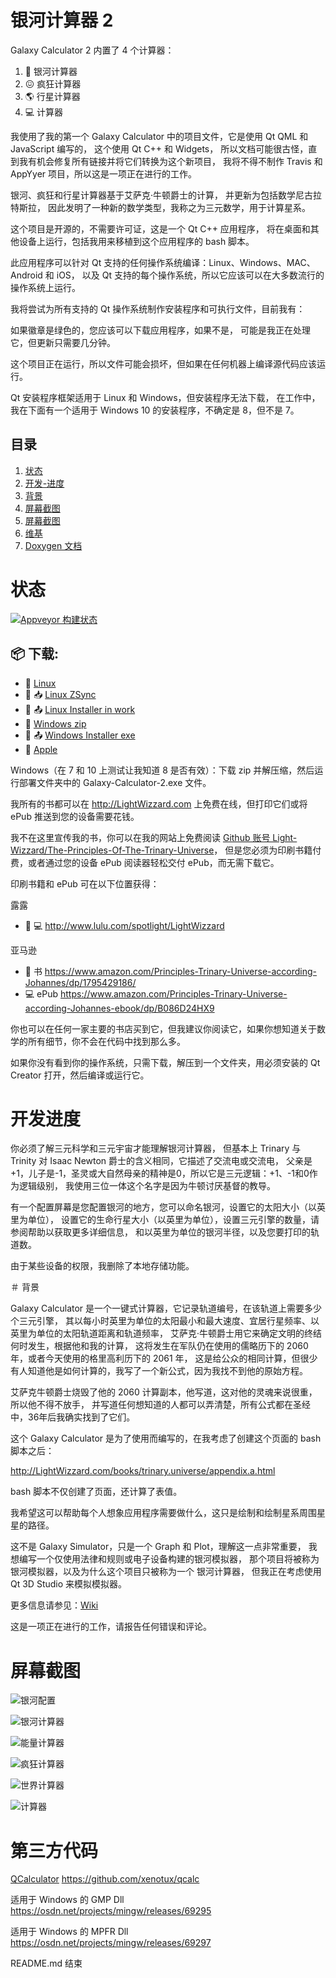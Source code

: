 # 银河计算器 2

Galaxy Calculator 2 内置了 4 个计算器：

1. :milky_way: 银河计算器
2. :confounded: 疯狂计算器
3. :earth_americas: 行星计算器
4. :computer: 计算器

我使用了我的第一个 Galaxy Calculator 中的项目文件，它是使用 Qt QML 和 JavaScript 编写的，
这个使用 Qt C++ 和 Widgets，
所以文档可能很古怪，直到我有机会修复所有链接并将它们转换为这个新项目，
我将不得不制作 Travis 和 AppYyer 项目，所以这是一项正在进行的工作。

银河、疯狂和行星计算器基于艾萨克·牛顿爵士的计算，
并更新为包括数学尼古拉特斯拉，
因此发明了一种新的数学类型，我称之为三元数学，用于计算星系。

这个项目是开源的，不需要许可证，这是一个 Qt C++ 应用程序，
将在桌面和其他设备上运行，包括我用来移植到这个应用程序的 bash 脚本。

此应用程序可以针对 Qt 支持的任何操作系统编译：Linux、Windows、MAC、Android 和 iOS，
以及 Qt 支持的每个操作系统，所以它应该可以在大多数流行的操作系统上运行。

我将尝试为所有支持的 Qt 操作系统制作安装程序和可执行文件，目前我有：

如果徽章是绿色的，您应该可以下载应用程序，如果不是，
可能是我正在处理它，但更新只需要几分钟。

这个项目正在运行，所以文件可能会损坏，但如果在任何机器上编译源代码应该运行。

Qt 安装程序框架适用于 Linux 和 Windows，但安装程序无法下载，
在工作中，我在下面有一个适用于 Windows 10 的安装程序，不确定是 8，但不是 7。

## 目录

1. [状态](https://github.com/Light-Wizzard/Galaxy-Calculator-2#Status)
2. [开发-进度](https://github.com/Light-Wizzard/Galaxy-Calculator-2#Development-Progress)
3. [背景](https://github.com/Light-Wizzard/Galaxy-Calculator-2#Background)
4. [屏幕截图](https://github.com/Light-Wizzard/Galaxy-Calculator-2#Screen-Shots)
5. [屏幕截图](https://github.com/Light-Wizzard/Galaxy-Calculator-2#3rd-Party-Code)
6. [维基](https://github.com/Light-Wizzard/Galaxy-Calculator-2/wiki)
7. [Doxygen 文档](https://light-wizzard.github.io/Galaxy-Calculator-2)

# 状态

[![Appveyor 构建状态](https://ci.appveyor.com/api/projects/status/j7htumuwfx31elf6?svg=true)](https://ci.appveyor.com/project/Light-Wizzard/Galaxy-计算器-2)

## :package: **下载:**

 - :penguin: [Linux](https://github.com/Light-Wizzard/Galaxy-Calculator-2/releases/download/continuous/Galaxy-Calculator-2-x86_64.AppImage)
 - :penguin: :inbox_tray: [Linux ZSync](https://github.com/Light-Wizzard/Galaxy-Calculator-2/releases/download/continuous/Galaxy-Calculator-2-x86_64.AppImage.zsync)
 - :penguin: :outbox_tray: [Linux Installer in work](https://github.com/Light-Wizzard/Galaxy-Calculator-2/releases/download/continuous/Galaxy-Calculator-2-Linux-Installer)
 - :office: [Windows zip](https://github.com/Light-Wizzard/Galaxy-Calculator-2/releases/download/continuous/GalaxyCalculator2-Windows.zip)
 - :office: :outbox_tray: [Windows Installer exe](https://github.com/Light-Wizzard/Galaxy-Calculator-2/releases/download/continuous/GalaxyCalculator2.exe)
 - :apple: [Apple](https://github.com/Light-Wizzard/Galaxy-Calculator-2/releases/download/continuous/Galaxy-Calculator-2.dmg)

Windows（在 7 和 10 上测试让我知道 8 是否有效）：下载 zip 并解压缩，然后运行部署文件夹中的 Galaxy-Calculator-2.exe 文件。

我所有的书都可以在 http://LightWizzard.com 上免费在线，但打印它们或将 ePub 推送到您的设备需要花钱。

我不在这里宣传我的书，你可以在我的网站上免费阅读
[Github 账号 Light-Wizzard/The-Principles-Of-The-Trinary-Universe](https://github.com/Light-Wizzard/The-Principles-Of-The-Trinary-Universe)，
但是您必须为印刷书籍付费，或者通过您的设备 ePub 阅读器轻松交付 ePub，而无需下载它。

印刷书籍和 ePub 可在以下位置获得：

露露
* :book: :computer: http://www.lulu.com/spotlight/LightWizzard

亚马逊
* :book: 书 https://www.amazon.com/Principles-Trinary-Universe-according-Johannes/dp/1795429186/
* :computer: ePub https://www.amazon.com/Principles-Trinary-Universe-according-Johannes-ebook/dp/B086D24HX9

你也可以在任何一家主要的书店买到它，但我建议你阅读它，如果你想知道关于数学的所有细节，你不会在代码中找到那么多。

如果你没有看到你的操作系统，只需下载，解压到一个文件夹，用必须安装的 Qt Creator 打开，然后编译或运行它。

# 开发进度

你必须了解三元科学和三元宇宙才能理解银河计算器，
但基本上 Trinary 与 Trinity 对 Isaac Newton 爵士的含义相同，它描述了交流电或交流电，
父亲是+1，儿子是-1，圣灵或大自然母亲的精神是0，所以它是三元逻辑：+1、-1和0作为逻辑级别，
我使用三位一体这个名字是因为牛顿讨厌基督的教导。

有一个配置屏幕是您配置银河的地方，您可以命名银河，设置它的太阳大小（以英里为单位），
设置它的生命行星大小（以英里为单位），设置三元引擎的数量，请参阅帮助以获取更多详细信息，
和以英里为单位的银河半径，以及您要打印的轨道数。

由于某些设备的权限，我删除了本地存储功能。

＃ 背景

Galaxy Calculator 是一个一键式计算器，它记录轨道编号，在该轨道上需要多少个三元引擎，
其以每小时英里为单位的太阳最小和最大速度、宜居行星频率、以英里为单位的太阳轨道距离和轨道频率，
艾萨克·牛顿爵士用它来确定文明的终结何时发生，根据他和我的计算，
这将发生在军队仍在使用的儒略历下的 2060 年，或者今天使用的格里高利历下的 2061 年，
这是给公众的相同计算，但很少有人知道他是如何计算的，我写了一个新公式，因为我找不到他的原始方程。

艾萨克牛顿爵士烧毁了他的 2060 计算副本，他写道，这对他的灵魂来说很重，所以他不得不放手，
并写道任何想知道的人都可以弄清楚，所有公式都在圣经中，36年后我确实找到了它们。

这个 Galaxy Calculator 是为了使用而编写的，在我考虑了创建这个页面的 bash 脚本之后：

http://LightWizzard.com/books/trinary.universe/appendix.a.html

bash 脚本不仅创建了页面，还计算了表值。

我希望这可以帮助每个人想象应用程序需要做什么，这只是绘制和绘制星系周围星星的路径。

这不是 Galaxy Simulator，只是一个 Graph 和 Plot，理解这一点非常重要，
我想编写一个仅使用法律和规则或电子设备构建的银河模拟器，
那个项目将被称为银河模拟器，以及为什么这个项目只被称为一个 银河计算器，
但我正在考虑使用 Qt 3D Studio 来模拟模拟器。

更多信息请参见：[Wiki](https://github.com/Light-Wizzard/Galaxy-Calculator-2/wiki)

这是一项正在进行的工作，请报告任何错误和评论。

# 屏幕截图

![银河配置](/doc/images/screenshot-config.png?raw=true "银河配置")

![银河计算器](/doc/images/screenshot-galaxy.png?raw=true "银河计算器")

![能量计算器](/doc/images/screenshot-energy.png?raw=true "能量计算器")

![疯狂计算器](/doc/images/screenshot-madness.png?raw=true "疯狂计算器")

![世界计算器](/doc/images/screenshot-world.png?raw=true "行星计算器")

![计算器](/doc/images/screenshot-calc.png?raw=true "计算器")


# 第三方代码

[QCalculator](https://github.com/xenotux/qcalc)
https://github.com/xenotux/qcalc

适用于 Windows 的 GMP Dll
https://osdn.net/projects/mingw/releases/69295

适用于 Windows 的 MPFR Dll
https://osdn.net/projects/mingw/releases/69297


README.md 结束